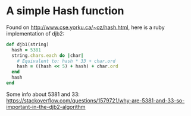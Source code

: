 # A simple Hash function

Found on http://www.cse.yorku.ca/~oz/hash.html, here is a ruby implementation
of djb2:

```ruby
def djb1(string)
  hash = 5381
  string.chars.each do |char|
    # Equivalent to: hash * 33 + char.ord
    hash = ((hash << 5) + hash) + char.ord
  end
  hash
end
```

Some info about 5381 and 33:
https://stackoverflow.com/questions/1579721/why-are-5381-and-33-so-important-in-the-djb2-algorithm
